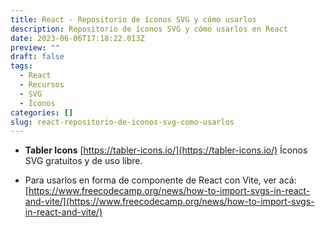 ```yaml
---
title: React - Repositorio de íconos SVG y cómo usarlos
description: Repositorio de íconos SVG y cómo usarlos en React
date: 2023-06-06T17:18:22.013Z
preview: ""
draft: false
tags:
  - React
  - Recursos
  - SVG
  - Íconos
categories: []
slug: react-repositorio-de-iconos-svg-como-usarlos
---
```


- **Tabler Icons** [https://tabler-icons.io/](https://tabler-icons.io/) Íconos SVG gratuitos y de uso libre.

- Para usarlos en forma de componente de React con Vite, ver acá: [https://www.freecodecamp.org/news/how-to-import-svgs-in-react-and-vite/](https://www.freecodecamp.org/news/how-to-import-svgs-in-react-and-vite/)
